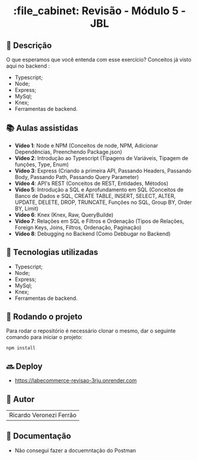 <h1 align="center">:file_cabinet: Revisão - Módulo 5 - JBL</h1>

## :memo: Descrição
O que esperamos que você entenda com esse exercício?
Conceitos já visto aqui no backend : 
*   Typescript;
*   Node;
*   Express;
*   MySql;
*   Knex;
*   Ferramentas de backend.

## :books: Aulas assistidas
* <b>Vídeo 1</b>: Node e NPM (Conceitos de node, NPM, Adicionar Dependências, Preenchendo Package.json)
* <b>Vídeo 2</b>: Introdução ao Typescript (Tipagens de Variáveis, Tipagem de funções, Type, Enum)
* <b>Vídeo 3</b>: Express (Criando a primeira API, Passando Headers, Passando Body, Passando Path, Passando Query Parameter)
* <b>Vídeo 4</b>: API's REST (Conceitos de REST, Entidades, Métodos)
* <b>Vídeo 5</b>: Introdução a SQL e  Aprofundamento em SQL (Conceitos de Banco de Dados e SQL, CREATE TABLE, INSERT, SELECT, ALTER, UPDATE, DELETE, DROP, TRUNCATE, Funções no SQL, Group BY, Order BY, Limit)
* <b>Vídeo 6</b>: Knex (Knex, Raw, QueryBuilde)
* <b>Vídeo 7</b>: Relações em SQL e Filtros e Ordenação (Tipos de Relações, Foreign Keys, Joins, Filtros, Ordenação, Paginação)
* <b>Vídeo 8</b>: Debugging no Backend (Como Debbugar no Backend)

## :wrench: Tecnologias utilizadas
*   Typescript;
*    Node;
*    Express;
*    MySql;
*    Knex;
*    Ferramentas de backend.

## :rocket: Rodando o projeto
Para rodar o repositório é necessário clonar o mesmo, dar o seguinte comando para iniciar o projeto:
```
npm install
```

## :soon: Deploy
* https://labecommerce-revisao-3rju.onrender.com

## :handshake: Autor
<table>
  <tr>
    <td align="center">
      </h3>Ricardo Veronezi Ferrão</h3>
    </td>
  </tr>
</table>

## :dart: Documentação
- Não consegui fazer a docuemntação do Postman

